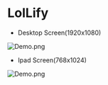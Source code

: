 # LolLify
* Desktop Screen(1920x1080)

![Demo.png](https://i.postimg.cc/W15ZTdn9/Demo.png "Desktop Screen")

* Ipad Screen(768x1024)

![Demo.png](https://i.postimg.cc/L8kP8yPV/ipad.png "Ipad Screen")
